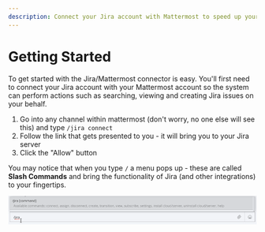 ```yaml
---
description: Connect your Jira account with Mattermost to speed up your daily workflow
---
```


# Getting Started

To get started with the Jira/Mattermost connector is easy. You'll first need to connect your Jira account with your Mattermost account so the system can perform actions such as searching, viewing and creating Jira issues on your behalf.

1. Go into any channel within mattermost \(don't worry, no one else will see this\) and type `/jira connect` 
2. Follow the link that gets presented to you - it will bring you to your Jira server
3. Click the "Allow" button

You may notice that when you type `/` a menu pops up - these are called **Slash Commands** and bring the functionality of Jira \(and other integrations\) to your fingertips.

![The /jira command options](../.gitbook/assets/image-4.png)

